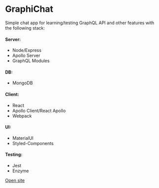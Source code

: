# GraphiChat

Simple chat app for learning/testing GraphQL API and other features with the following stack:

#### Server:
- Node/Express
- Apollo Server
- GraphQL Modules
#### DB:
- MongoDB
#### Client:
- React
- Apollo Client/React Apollo
- Webpack
#### UI:
- MaterialUI
- Styled-Components
#### Testing:
- Jest
- Enzyme

[Open site](https://graphichat.herokuapp.com/)
